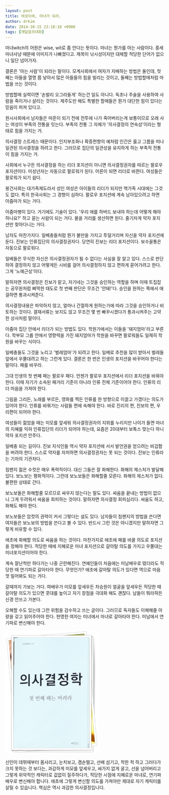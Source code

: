 ```yaml
---
layout: post
title: 여성이여, 마녀가 되라.
author: drkim
date: 2014-10-15 23:18:18 +0900
tags: [깨달음의대화]
---
```

마녀witch의 어원은 wise, wit로 좀 안다는 뜻이다. 마녀는 뭔가를 아는 사람이다. 중세 마녀사냥 때문에 이미지가 나빠졌다고. 제목이 낚시성이지만 대체할 적당한 단어가 없으니 일단 넘어가자.

  


결론은 '아는 사람'이 되라는 말이다. 모계사회에서 여자가 지배하는 방법은 둘인데, 첫째는 아들을 열명 쯤 낳아서 많은 아들들의 힘을 빌리는 것이고, 둘째는 방법할매처럼 마법을 쓰는 것이다. 

  


방법할매 실력이면 '손발리 오그라들게' 하는건 일도 아니다. 독초나 주술을 사용하여 사람을 죽이거나 살리는 것이다. 제주도만 해도 특별한 할매들은 뭔가 대단한 힘이 있다는 믿음이 퍼져 있다고. 

  


원시사회에서 남자들은 마흔이 되기 전에 전투에 나가 죽어버리는게 보통이므로 오래 사는 여성이 부족의 전통을 잇는다. 부족의 전통 그 자체가 '의사결정의 연속성'이라는 형태로 힘을 가지는 거. 

  


의사결정 스트레스 때문이다. 인지부조화나 확증편향의 예처럼 인간은 옳고 그름을 떠나 일관된 의사결정을 하려고 한다. 그러므로 집단의 일관성을 유지하게 하는 부족적 전통이 힘을 가지는 거. 

  


사회에서 누구든 의사결정을 하는 리더 포지션이 아니면 의사결정권자를 따르는 팔로우 포지션이다. 미성년자는 자동으로 팔로워가 된다. 어른이 되면 리더로 바뀐다. 여성들은 팔로워가 되기 쉽다. 

  


봉건사회는 대가족제도라서 성인 여성은 아이들의 리더가 되지만 핵가족 시대에는 그것도 없다. 특히 한국사회는 그 경향이 심하다. 팔로우 포지션에 계속 남아있으려고 하면 아줌마가 되는 거다. 

  


아줌마병이 있다. 거기에도 기술이 있다. '우리 애를 하버드 보내야 하는데 어떻게 해야 하나요?' 하고 묻는 사람이 되는 거다. 물을 거리를 생산하면 된다. 줄기차게 약자 포지션만 찾아다니는 거다. 

  


남자도 마찬가지다. 일베충들처럼 뭔가 불만을 가지고 투덜거리며 자신을 약자 포지션에 둔다. 진보는 인류집단의 의사결정권자다. 당연히 진보는 리더 포지션이다. 보수꼴통은 자동으로 팔로워다. 

  


일베들은 무식한 자신은 의사결정권자가 될 수 없다는 사실을 잘 알고 있다. 스스로 판단하여 결정하지 않고 어떻게든 시비를 걸어 의사결정하지 않고 편하게 묻어가려고 한다. 그게 '노예근성'이다. 

  


말하자면 의사결정은 진보가 맡고, 자기네는 그것을 승인하는 역할을 하며 이때 트집잡는 공무원처럼 삐딱한 태도로 첫 번째 판단은 무조건 '안돼!'다. 승인을 원하는 쪽에서 애걸하면 통과시켜준다. 

  


의사결정내용은 파악하지 않고, 얼마나 간절하게 원하는가에 따라 그것을 승인하거나 비토하는 것이다. 결재서류는 보지도 않고 무조건 몇 번 빠꾸시켰다가 통과시켜주는 고약한 상사처럼 말이다. 

  


아줌마 집단 안에서 리더가 되는 방법도 있다. 학원가에서는 이들을 '돼지엄마'라고 부른다. 학부모 그룹 안에서 영향력을 가진 돼지엄마가 학원을 바꾸면 팔로워들도 일제히 학원을 바꾸는 식이다. 

  


일베충들도 그것을 노리고 '벌레엄마'가 되려고 한다. 일베로 추천을 많이 받아서 벌레들 앞에서 우쭐대려고 하는 그런게 있다. 결론은 한 번은 인생의 포지션을 바꾸어야 한다는 말이다. 패를 바꾸라. 

  


그대 인생의 첫 번째 패는 팔로우 패다. 언젠가 팔로우 포지션에서 리더 포지션을 바꿔야 한다. 이때 자기가 소속된 패거리 기준이 아니라 인류 전체 기준이어야 한다. 인류의 리더 마음을 가져야 한다. 

  


그림을 그리든, 노래를 부르든, 영화를 찍든 인류를 한 방향으로 이끌고 가겠다는 의도가 있어야 한다. 인류를 바꿔가는 사람들 편에 속해야 한다. 바로 진리의 편, 진보의 편, 우리편이 되어야 한다. 

  


여성들이 젊었을 때는 미모를 앞세워 의사결정권자의 지위를 누리지만 나이가 들면 마녀의 지혜를 익혀 인류집단의 리더가 되어야 하는데, 요즘은 20대부터 보톡스 맞는다 하니 약자 포지션 안주다. 

  


일베충 되는 길이다. 진보 지식인들 역시 약자 포지션에 서서 발언권을 얻으려는 비겁함을 버려야 한다. 스스로 약자를 자처하면 의사결정권자는 못 되는 것이다. 진보는 인류라는 기차의 기관차다. 

  


침팬지 젊은 수컷은 매우 폭력적이다. 대신 그들은 잘 화해한다. 화해의 제스처가 발달해 있다. 보노보는 평화적이다. 그런데 보노보들은 화해할줄 모른다. 화해의 제스처가 없다. 불편한 상태로 간다. 

  


보노보들은 화해할줄 모르므로 싸우지 않는다는 말도 있다. 싸움을 끝내는 방법이 없으니 그게 두려워서 싸움을 회피하는 것이다. 말하자면 의사결정 회피심리다. 싸움도 하고, 화해도 해야 한다. 

  


보노보들은 암컷의 권력이 커서 그렇다는 설도 있다. 남자들이 침팬지의 방법을 쓴다면 여자들은 보노보의 방법을 쓴다고 볼 수 있다. 반드시 그런 것은 아니겠지만 말하자면 그렇게 비유할 수 있다. 

  


애초에 화해할 의도로 싸움을 하는 것이다. 마찬가지로 애초에 패를 바꿀 의도로 포지션을 정해야 한다. 적당한 때에 지혜로운 마녀 포지션으로 갈아탈 의도를 가지고 우쭐대는 미녀포지션이어야 한다. 

  


계속 잘난척만 하다가는 나중 곤란해진다. 연예인들이 처음에는 미남배우로 떴더라도 적당한 때 연기파로 갈아타야 한다. 무엇인가? 애초에 갈아탈 의도가 있다면 역으로 마음껏 밀어봐도 되는 거다. 

  


갈때까지 가보는 거다. 여배우가 미모를 앞세우든 차승원이 얼굴을 앞세우든 적당한 때 갈아탈 의도가 있으면 콧대를 높이고 자기 장점을 극대화 해도 괜찮다. 남들이 뭐라하든 신경 안쓰고 가본다. 

  


오해할 수도 있는데 그런 위험을 감수하고 쓰는 글이다. 그러므로 독자들도 이해해줄 아량을 갖고 읽어주어야 한다. 현명한 여자는 미녀에서 마녀로 갈아타야 한다. 미남에서 연기파로 변신해야 한다. 

  


  



![](/files/attach/images/198/325/527/111999.JPG) 

  


  


신인이 데뷔때부터 몸사리고, 눈치보고, 겸손떨고, 선배 섬기고, 착한 척 하고 그러다가 크지 못하는 것 보다는, 과감하게 미모를 앞세우고, 싸가지 없게 굴고, 선을 넘어버리고 그렇게 위악적인 캐릭터로 겂없이 질주하다가, 적당한 시점에 지혜로운 마녀로, 연기파 배우로 변신해야 합니다. 애초에 그렇게 변신할 의도를 가져야만 제대로 자기 캐릭터를 살릴 수 있습니다. 핵심은 역시 과감한 의사결정입니다.